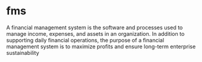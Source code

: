 # fms
 A financial management system is the software and processes used to manage income, expenses, and assets in an organization. In addition to supporting daily financial operations, the purpose of a financial management system is to maximize profits and ensure long-term enterprise sustainability
